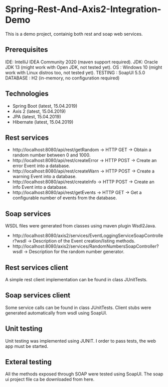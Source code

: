 # Spring-Rest-And-Axis2-Integration-Demo
This is a demo project, containig both rest and soap web services. 

## Prerequisites

IDE: IntelliJ IDEA Community 2020 (maven support required).
JDK: Oracle JDK 13 (might work with Open JDK, not tested yet).
OS : Windows 10 (might work with Linux distros too, not tested yet).
TESTING : SoapUI 5.5.0
DATABASE : H2 (in-memory, no configuration required)

## Technologies
* Spring Boot (latest, 15.04.2019)
* Axis 2 (latest, 15.04.2019)
* JPA (latest, 15.04.2019)
* Hibernate (latest, 15.04.2019)

## Rest services

* http://localhost:8080/api/rest/getRandom -> HTTP GET -> Obtain a random number between 0 and 1000.
* http://localhost:8080/api/rest/createError -> HTTP POST -> Create an error Event into a database.
* http://localhost:8080/api/rest/createWarn -> HTTP POST -> Create a warning Event into a database.
* http://localhost:8080/api/rest/createInfo -> HTTP POST -> Create an info Event into a database.
* http://localhost:8080/api/rest/getEvents -> HTTP GET -> Get a configurable number of events from the database.

## Soap services
WSDL files were generated from classes using maven plugin Wsdl2Java.
* http://localhost:8080/axis2/services/EventLoggingServiceSoapController?wsdl -> Description of the Event creation/listing methods.
* http://localhost:8080/axis2/services/RandomNumbersSoapController?wsdl -> Description for the random number generator.


## Rest services client
A simple rest client implementation can be found in class JUnitTests.

## Soap services client
Some service calls can be found in class JUnitTests. Client stubs were generated automatically from wsdl using SoapUI.

## Unit testing
Unit testing was implemented using JUNIT. I order to pass tests, the web app must be started.

## Exteral testing
All the methods exposed through SOAP were tested using SoapUI. The soap ui project file ca be downloaded from here.


